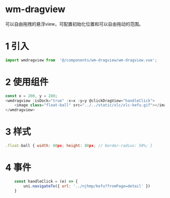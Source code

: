 # wm-dragview
可以自由拖拽的悬浮view，可配置初始化位置和可以自由拖动的范围。

# 1 引入
```javascript
import wmdragview from  '@/components/wm-dragview/wm-dragview.vue';
```

# 2 使用组件
```javascript
const x = 200, y = 280;
<wmdragview :isDock="true" :x=x :y=y @clickDragView="handleClick">
    <image class="float-ball" src="../../static/xlc/xlc-kefu.gif"></image>
</wmdragview>
 ```

# 3 样式
```javascript
.float-ball { width: 80px; height: 80px; // border-radius: 50%; }
 ```

# 4 事件
```javascript
    const handleClick = (e) => { 
        uni.navigateTo({ url: '../njhmp/kefu?fromPage=detail' })
    }
 ```
